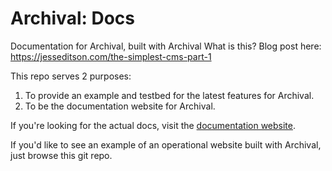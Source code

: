 # Archival: Docs
Documentation for Archival, built with Archival
What is this? Blog post here: https://jesseditson.com/the-simplest-cms-part-1

This repo serves 2 purposes:

1. To provide an example and testbed for the latest features for Archival.
2. To be the documentation website for Archival.

If you're looking for the actual docs, visit the [documentation website](#https://archival.dev).

If you'd like to see an example of an operational website built with Archival, just browse this git repo.

